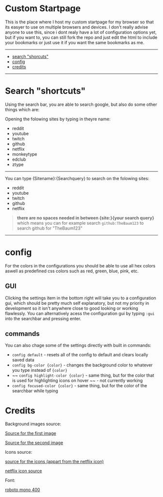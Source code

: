 # Custom Startpage
This is the place where I host my custom startpage for my browser so that its easyer to use on multiple browsers and devices. I don't really advise anyone to use this, since i dont realy have a lot of configuration options yet, but if you want to, you can still fork the repo and just edit the html to include your bookmarks or just use it if you want the same bookmarks as me.

---
- [search "shorcuts"](https://github.com/TheBaum123/custom-startpage#search-shortcuts)
- [config](https://github.com/TheBaum123/custom-startpage#config)
- [credits](https://github.com/TheBaum123/custom-startpage#credits)

---
# Search "shortcuts"
Using the search bar, you are able to search google, but also do some other things which are:

Opening the folowing sites by typing in theyre name:
- reddit
- youtube
- twitch
- github
- netflix
- monkeytype
- edclub
- ztype

---
You can type {Sitename}:{Searchquery} to search on the folowing sites:
- reddit
- youtube
- twitch
- github
- netflix

> **there are no spaces needed in between {site:}{your search query}** which means you can for example search `github:TheBaum123` to search github for "TheBaum123"

---
# config
For the colors in the configurations you should be able to use all hex colors aswell as predefined css colors such as red, green, blue, pink, etc.
## GUI
Clicking the settings item in the bottom right will take you to a configuration gui, which should be pretty much self explanatory, but not my priority in development so it isn't anywhere close to good looking or working flawlessly. You can alternatively acess the configuration gui by typing `:gui` into the searchbar and pressing enter.

## commands
You can also chage some of the settings directly with built in commands:
- `config default` - resets all of the config to default and clears locally saved data
- `config bg-color {color}` - changes the background color to whatever you type instead of `{color}`
- ~~ `config highlight-color {color}` - same thing, but for the color that is used for highlighting icons on hover ~~ - not currently working
- `config focused-color {color}` - same thing, but for the color of the searchbar while typing

# Credits
Background images source:

[Source for the first image](https://www.pinterest.de/pin/608548968392209461/)

[Source for the second image](https://i.imgur.com/D7aizxE.jpg)

Icons source:

[source for the icons (appart from the netflix icon)](https://ionic.io/ionicons)

[netflix icon source](https://www.svgrepo.com/download/306462/netflix.svg)

Font:

[roboto mono 400](https://fonts.google.com/specimen/Roboto+Mono)
